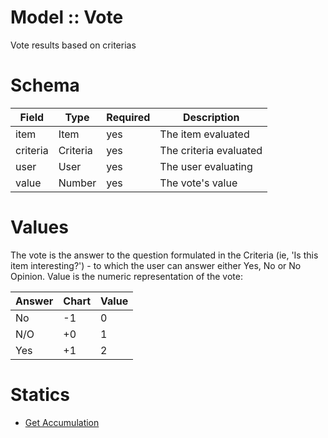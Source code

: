 Model :: Vote
===

Vote results based on criterias

# Schema

| Field    | Type     | Required | Description            |
|----------|----------|----------|------------------------|
| item     | Item     | yes      | The item evaluated     |
| criteria | Criteria | yes      | The criteria evaluated |
| user     | User     | yes      | The user evaluating    |
| value    | Number   | yes      | The vote's value       |

# Values

The vote is the answer to the question formulated in the Criteria (ie, 'Is this item interesting?') - to which the user can answer either Yes, No or No Opinion. Value is the numeric representation of the vote:

| Answer | Chart | Value |
|--------|-------|-------|
| No     | -1    | 0     |
| N/O    | +0    | 1     |
| Yes    | +1    | 2     |

# Statics

- [Get Accumulation](app/models/Vote/statics/get-accumulation.md)